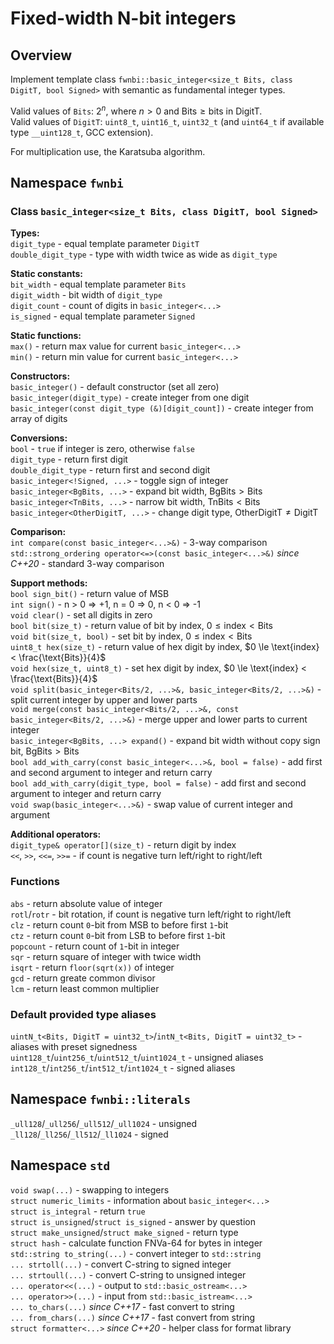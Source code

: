 # Fixed-width N-bit integers

## Overview

Implement template class `fwnbi::basic_integer<size_t Bits, class DigitT, bool Signed>`
with semantic as fundamental integer types.

Valid values of `Bits`: $2^n$, where $n > 0$ and $\text{Bits} \ge \text{bits in DigitT}$.  
Valid values of `DigitT`: `uint8_t`, `uint16_t`, `uint32_t`
(and `uint64_t` if available type `__uint128_t`, GCC extension).

For multiplication use, the Karatsuba algorithm.

## Namespace `fwnbi`

### Class `basic_integer<size_t Bits, class DigitT, bool Signed>`

**Types:**  
`digit_type` - equal template parameter `DigitT`  
`double_digit_type` - type with width twice as wide as `digit_type`

**Static constants:**  
`bit_width` - equal template parameter `Bits`  
`digit_width` - bit width of `digit_type`  
`digit_count` - count of digits in `basic_integer<...>`  
`is_signed` - equal template parameter `Signed`

**Static functions:**  
`max()` - return max value for current `basic_integer<...>`  
`min()` - return min value for current `basic_integer<...>`

**Constructors:**  
`basic_integer()` - default constructor (set all zero)  
`basic_integer(digit_type)` - create integer from one digit  
`basic_integer(const digit_type (&)[digit_count])` - create integer from array of digits

**Conversions:**  
`bool` - `true` if integer is zero, otherwise `false`  
`digit_type` - return first digit  
`double_digit_type` - return first and second digit  
`basic_integer<!Signed, ...>` - toggle sign of integer  
`basic_integer<BgBits, ...>` - expand bit width, $\text{BgBits} > \text{Bits}$  
`basic_integer<TnBits, ...>` - narrow bit width, $\text{TnBits} < \text{Bits}$  
`basic_integer<OtherDigitT, ...>` - change digit type, $\text{OtherDigitT} \ne \text{DigitT}$

**Comparison:**  
`int compare(const basic_integer<...>&)` - 3-way comparison  
`std::strong_ordering operator<=>(const basic_integer<...>&)` *since C++20* - standard 3-way comparison

**Support methods:**  
`bool sign_bit()` - return value of MSB  
`int sign()` - n > 0 => +1, n = 0 => 0, n < 0 => -1  
`void clear()` - set all digits in zero  
`bool bit(size_t)` - return value of bit by index, $0 \le \text{index} < \text{Bits}$  
`void bit(size_t, bool)` - set bit by index, $0 \le \text{index} < \text{Bits}$  
`uint8_t hex(size_t)` - return value of hex digit by index, $0 \le \text{index} < \frac{\text{Bits}}{4}$  
`void hex(size_t, uint8_t)` - set hex digit by index, $0 \le \text{index} < \frac{\text{Bits}}{4}$  
`void split(basic_integer<Bits/2, ...>&, basic_integer<Bits/2, ...>&)` - split current integer by upper and lower parts  
`void merge(const basic_integer<Bits/2, ...>&, const basic_integer<Bits/2, ...>&)` - merge upper and lower parts to current integer  
`basic_integer<BgBits, ...> expand()` - expand bit width without copy sign bit, $\text{BgBits} > \text{Bits}$  
`bool add_with_carry(const basic_integer<...>&, bool = false)` - add first and second argument to integer and return carry  
`bool add_with_carry(digit_type, bool = false)` - add first and second argument to integer and return carry  
`void swap(basic_integer<...>&)` - swap value of current integer and argument

**Additional operators:**  
`digit_type& operator[](size_t)` - return digit by index  
`<<`, `>>`, `<<=`, `>>=` - if count is negative turn left/right to right/left

### Functions

`abs` - return absolute value of integer  
`rotl`/`rotr` - bit rotation, if count is negative turn left/right to right/left  
`clz` - return count `0`-bit from MSB to before first `1`-bit  
`ctz` - return count `0`-bit from LSB to before first `1`-bit  
`popcount` - return count of `1`-bit in integer  
`sqr` - return square of integer with twice width  
`isqrt` - return `floor(sqrt(x))` of integer  
`gcd` - return greate common divisor  
`lcm` - return least common multiplier

### Default provided type aliases

`uintN_t<Bits, DigitT = uint32_t>`/`intN_t<Bits, DigitT = uint32_t>` - aliases with preset signedness  
`uint128_t`/`uint256_t`/`uint512_t`/`uint1024_t` - unsigned aliases  
`int128_t`/`int256_t`/`int512_t`/`int1024_t` - signed aliases

## Namespace `fwnbi::literals`

`_ull128`/`_ull256`/`_ull512`/`_ull1024` - unsigned  
`_ll128`/`_ll256`/`_ll512`/`_ll1024` - signed

## Namespace `std`

`void swap(...)` - swapping to integers  
`struct numeric_limits` - information about `basic_integer<...>`  
`struct is_integral` - return `true`  
`struct is_unsigned`/`struct is_signed` - answer by question  
`struct make_unsigned`/`struct make_signed` - return type  
`struct hash` - calculate function FNVa-64 for bytes in integer  
`std::string to_string(...)` - convert integer to `std::string`  
`... strtoll(...)` - convert C-string to signed integer  
`... strtoull(...)` - convert C-string to unsigned integer  
`... operator<<(...)` - output to `std::basic_ostream<...>`  
`... operator>>(...)` - input from `std::basic_istream<...>`  
`... to_chars(...)` *since C++17* - fast convert to string  
`... from_chars(...)` *since C++17* - fast convert from string  
`struct formatter<...>` *since C++20* - helper class for format library